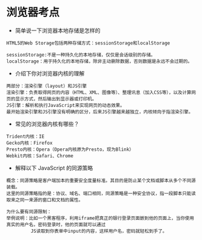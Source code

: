 # 浏览器考点

- 简单说一下浏览器本地存储是怎样的

```
HTML5的Web Storage包括两种存储方式：sessionStorage和localStorage

sessionStorage:不是一种持久化的本地存储，仅仅是会话级别的存储。
localStorage：用于持久化的本地存储，除非主动删除数据，否则数据是永远不会过期的。
```

- 介绍下你对浏览器内核的理解

```
两部分：渲染引擎（layout）和JS引擎
渲染引擎：负责取得网页的内容（HTML、XML、图像等）、整理讯息（加入CSS等），以及计算网页的显示方式，然后输出到显示器或打印机。
JS引擎：解析和执行JavaScript来实现网页的动态效果。
最开始渲染引擎和JS引擎没有明确的区分，后来JS引擎越来越独立，内核倾向于指渲染引擎。
```

- 常见的浏览器内核有哪些？

```
Trident内核：IE
Gecko内核：Firefox
Presto内核：Opera（Opera内核原为Presto，现为Blink）
Webkit内核：Safari、Chrome
```

- 解释以下 JavaScript 的同源策略

```
概念：同源策略是客户端加本的重要安全度量标准。其目的是防止某个文档或脚本从多个不同源装载。
这里的同源策略指的是：协议、域名、端口相同，同源策略是一种安全协议，指一段脚本只能读取来之同一来源的窗口和文档的属性。

为什么要有同源限制：
举例说明：比如一个黑客程序，利用iframe把真正的银行登录页面嵌到他的页面上，当你使用真实的用户名，密码登录时，他的页面就可以通过
         JS读取到你表单中input的内容，这样用户名，密码就轻松到手了。
```

